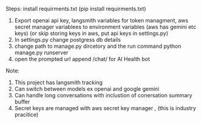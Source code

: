 Steps:
install requirments.txt (pip install requirments.txt)
1. Export openai api key, langsmith variables for token managment, aws secret manager variablees to environment variables (aws has gemini etc keys) (or skip storing keys in aws, put api keys in settings.py)
2. In settings.py change postgress db details
3. change path to manage.py dircetory and the run command python manage.py runserver
4. open the prompted url append /chat/ for AI Health bot

Note:
1. This project has langsmith tracking
2. Can switch between models ex openai and google gemini
3. Can handle long conversations with inclustion of conersation summary buffer
4. Secret keys are managed with aws secret key manager , (this is industry pracitice)
